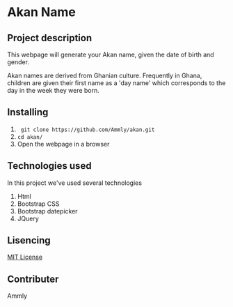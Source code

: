 # Akan Name

## Project description

This webpage will generate your Akan name, given the date of birth and gender.

Akan names are derived from Ghanian culture. Frequently in Ghana, children are given their first name as a 'day name' which corresponds to the day in the week they were born.

## Installing

1. ` git clone https://github.com/Ammly/akan.git`
2. ` cd akan/ `
2. Open the webpage in a browser
  
## Technologies used

In this project we've used several technologies
1. Html
2. Bootstrap CSS
3. Bootstrap datepicker
4. JQuery
        
       
## Lisencing
  [MIT License](LICENSE)

## Contributer

Ammly